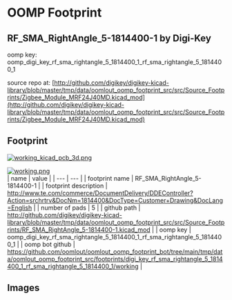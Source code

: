 # OOMP Footprint  
## RF_SMA_RightAngle_5-1814400-1  by Digi-Key  
  
oomp key: oomp_digi_key_rf_sma_rightangle_5_1814400_1_rf_sma_rightangle_5_1814400_1  
  
source repo at: [http://github.com/digikey/digikey-kicad-library/blob/master/tmp/data/oomlout_oomp_footprint_src/src/Source_Footprints/Zigbee_Module_MRF24J40MD.kicad_mod](http://github.com/digikey/digikey-kicad-library/blob/master/tmp/data/oomlout_oomp_footprint_src/src/Source_Footprints/Zigbee_Module_MRF24J40MD.kicad_mod)  
## Footprint  
  
[![working_kicad_pcb_3d.png](working_kicad_pcb_3d_600.png)](working_kicad_pcb_3d.png)  
  
[![working.png](working_600.png)](working.png)  
| name | value | 
| --- | --- | 
| footprint name | RF_SMA_RightAngle_5-1814400-1 | 
| footprint description | http://www.te.com/commerce/DocumentDelivery/DDEController?Action=srchrtrv&DocNm=1814400&DocType=Customer+Drawing&DocLang=English | 
| number of pads | 5 | 
| github path | http://github.com/digikey/digikey-kicad-library/blob/master/tmp/data/oomlout_oomp_footprint_src/src/Source_Footprints/RF_SMA_RightAngle_5-1814400-1.kicad_mod | 
| oomp key | oomp_digi_key_rf_sma_rightangle_5_1814400_1_rf_sma_rightangle_5_1814400_1 | 
| oomp bot github | https://github.com/oomlout/oomlout_oomp_footprint_bot/tree/main/tmp/data/oomlout_oomp_footprint_src/footprints/digi_key_rf_sma_rightangle_5_1814400_1_rf_sma_rightangle_5_1814400_1/working | 
## Images  
